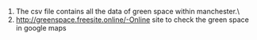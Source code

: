 1. The csv file contains all the data of green space within manchester.\
2. http://greenspace.freesite.online/-Online site to check the green space in google maps
